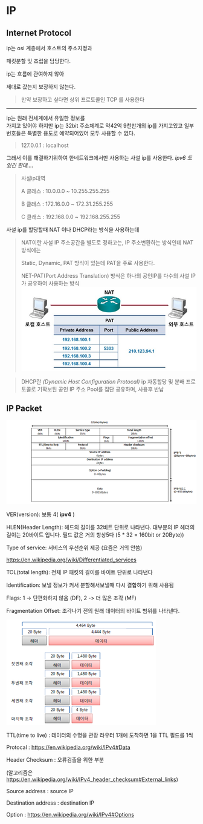 # IP 
## Internet Protocol

ip는 osi  계층에서 호스트의 주소지정과 

패킷분할 및 조립을 담당한다.

ip는 흐름에 관여하지 않아 

제대로 갔는지 보장하지 않는다.
> 만약 보장하고 싶다면 상위 프로토콜인 TCP 를 사용한다
---

ip는 원래 전세계에서 유일한 정보를  
가지고 있어야 하지만 ip는 32bit 주소체계로 약42억 9천만개의 ip를 가지고있고 일부 번호들은 특별한 용도로 예약되어있어 모두 사용할 수 없다.
> 127.0.0.1 : localhost

그래서 이를 해결하기위하여 한네트워크에서만 사용하는 사설 ip를 사용한다. *ipv6 도있긴 한데....*
>사설ip대역
>
>A 클래스 : 10.0.0.0 ~ 10.255.255.255
>
>B 클래스 : 172.16.0.0 ~ 172.31.255.255
>
>C 클래스 : 192.168.0.0 ~ 192.168.255.255

사설 ip를 할당할때 NAT 이나 DHCP라는 방식을 사용하는데 
>NAT이란 사설 IP 주소공간을 별도로 정하고는, IP 주소변환하는 방식인데 NAT방식에는
>
> Static, Dynamic, PAT
방식이 있는데 PAT을 주로 사용한다.
>
>NET-PAT(Port Address Translation)
방식은 하나의 공인IP를 다수의 사설 IP가 공유하여 사용하는 방식 ![NETPAT](./imgs/ipNAT-PAT.jpeg)

>DHCP란 *(Dynamic Host Configuration Protocal)* ip 자동할당 및 분배 프로토콜로 기확보된 공인 IP 주소 Pool를 집단 공유하며, 사용후 반납



## IP Packet
![IP](./imgs/ip.png)

VER(version):  보통 4( **ipv4** )

HLEN(Header Length): 헤드의 길이를 32비트 단위로 나타낸다. 대부분의 IP 헤더의 길이는 20바이트 입니다. 필드 값은 거의 항상5다
(5 * 32 = 160bit or 20Byte))

Type of service:  서비스의 우선순위 제공 
(요즘은 거의 안씀)
> 
https://en.wikipedia.org/wiki/Differentiated_services

TOL(total length): 전체 IP 패킷의 길이를 바이트 단위로 나타낸다

Identification:
보낼 정보가 커서 분할해서보낼때 다시 결합하기 위해 사용됨

Flags: 1 -> 단편화하지 않음 (DF), 2 -> 더 많은 조각 (MF)

Fragmentation Offset: 조각나기 전의  원래 데이터의 바이트 범위를 나타낸다.

![OFFSET](./imgs/Offset.png)

TTL(time to live) : 데이터의 수명을 관장 라우터 1개에 도착하면 1을 TTL 필드를 1씩 

Protocal : https://en.wikipedia.org/wiki/IPv4#Data

Header Checksum : 오류검출을 위한 부분

(알고리즘은 https://en.wikipedia.org/wiki/IPv4_header_checksum#External_links)

Source address : source IP 

Destination address : destination IP

Option : https://en.wikipedia.org/wiki/IPv4#Options